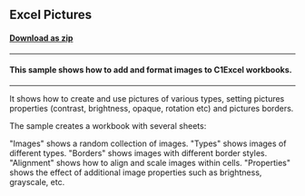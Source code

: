 ## Excel Pictures
#### [Download as zip](https://minhaskamal.github.io/DownGit/#/home?url=https://github.com/GrapeCity/ComponentOne-WinForms-Samples/tree/master/NetFramework\Excel\CS\ExcelPictures)
____
#### This sample shows how to add and format images to C1Excel workbooks.
____
It shows how to create and use pictures of various types, setting pictures properties (contrast, brightness, opaque, rotation etc) and pictures borders. 

The sample creates a workbook with several sheets: 

"Images" shows a random collection of images. "Types" shows images of different types. "Borders" shows images with different border styles. "Alignment" shows how to align and scale images within cells. "Properties" shows the effect of additional image properties such as brightness, grayscale, etc. 
